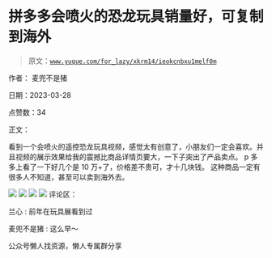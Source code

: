 # 拼多多会喷火的恐龙玩具销量好，可复制到海外

> 原文：[`www.yuque.com/for_lazy/xkrm14/ieokcnbxu1melf0m`](https://www.yuque.com/for_lazy/xkrm14/ieokcnbxu1melf0m)



作者： 麦兜不是猪



日期：2023-03-28



点赞数：34



正文：



看到一个会喷火的遥控恐龙玩具视频，感觉太有创意了，小朋友们一定会喜欢。并且视频的展示效果给我的震撼比商品详情页要大，一下子突出了产品卖点。 p 多多上看了一下好几个是 10 万+了，价格差不贵可，才十几块钱。 这种商品一定有很多人不知道，甚至可以卖到海外去。



![](img/ddf18959a685ac2a65fbbda1493ff829.png)  <ne-p id="u8c95ce19" data-lake-id="u8c95ce19">![](img/9b7d1e4e714808b611aea363c78e711d.png)  <ne-p id="u74a5e88c" data-lake-id="u74a5e88c">![](img/cc77d547a0ba238296737ad9bba13124.png)  <ne-p id="u5fb5aa30" data-lake-id="u5fb5aa30">![](img/61e73573bf67e9b7395c8d1e601906fe.png)  <ne-p id="u4f9e5af2" data-lake-id="u4f9e5af2">评论区：



兰心 : 前年在玩具展看到过



麦兜不是猪 : 这么早～



公众号懒人找资源，懒人专属群分享

</ne-p></ne-p></ne-p></ne-p>